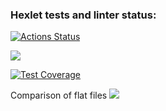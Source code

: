 ### Hexlet tests and linter status:
[![Actions Status](https://github.com/kirill-ezhov/python-project-50/workflows/hexlet-check/badge.svg)](https://github.com/kirill-ezhov/python-project-50/actions)

<a href="https://codeclimate.com/github/kirill-ezhov/python-project-50/maintainability"><img src="https://api.codeclimate.com/v1/badges/6aab562e31dc2140b476/maintainability" /></a>

[![Test Coverage](https://codeclimate.com/github/kirill-ezhov/python-project-50/badges/coverage.svg)](https://codeclimate.com/github/kirill-ezhov/python-project-50/coverage)

Comparison of flat files
<a href="https://asciinema.org/a/hbglHirJiANSAlLBxbkOQ6O4p" target="_blank"><img src="https://asciinema.org/a/hbglHirJiANSAlLBxbkOQ6O4p.svg" /></a>
